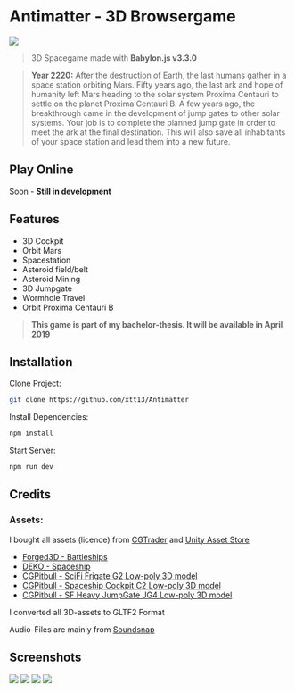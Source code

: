# Antimatter - 3D Browsergame

![](http://www.michaeldorn.at/potf/antimatter1.png)

> 3D Spacegame made with **Babylon.js v3.3.0**

> **Year 2220:** 
After the destruction of Earth, the last humans gather in a space station orbiting Mars. Fifty years ago, the last ark and hope of humanity left Mars heading to the solar system Proxima Centauri to settle on the planet Proxima Centauri B. A few years ago, the breakthrough came in the development of jump gates to other solar systems. Your job is to complete the planned jump gate in order to meet the ark at the final destination. This will also save all inhabitants of your space station and lead them into a new future.

## Play Online

Soon - **Still in development**


## Features
* 3D Cockpit
* Orbit Mars
* Spacestation
* Asteroid field/belt
* Asteroid Mining
* 3D Jumpgate
* Wormhole Travel
* Orbit Proxima Centauri B

> **This game is part of my bachelor-thesis. It will be available in April 2019**

## Installation
Clone Project:
```sh
git clone https://github.com/xtt13/Antimatter
```

Install Dependencies:
```sh
npm install
```

Start Server:
```sh
npm run dev
```


## Credits

### Assets: 
I bought all assets (licence) from [CGTrader](https://www.cgtrader.com/) and [Unity Asset Store](https://assetstore.unity.com/)

* [Forged3D - Battleships](https://assetstore.unity.com/packages/3d/vehicles/space/battleships-100098)
* [DEKO - Spaceship](https://assetstore.unity.com/packages/3d/vehicles/space/spaceship-6028)
* [CGPitbull - SciFi Frigate G2 Low-poly 3D model](https://www.cgtrader.com/3d-models/space/spaceship/scifi-frigate-g2)
* [CGPitbull - Spaceship Cockpit C2 Low-poly 3D model](https://www.cgtrader.com/3d-models/space/spaceship/spaceship-cockpit-c2)
* [CGPitbull - SF Heavy JumpGate JG4 Low-poly 3D model](https://www.cgtrader.com/3d-models/space/spaceship/sf-heavy-jumpgate-jg4)

I converted all 3D-assets to GLTF2 Format

Audio-Files are mainly from [Soundsnap](https://www.soundsnap.com/)


## Screenshots

![](http://www.michaeldorn.at/potf/antimatter2.png)
![](http://www.michaeldorn.at/potf/antimatter3.png)
![](http://www.michaeldorn.at/potf/antimatter4.png)
![](http://www.michaeldorn.at/potf/antimatter5.png)
